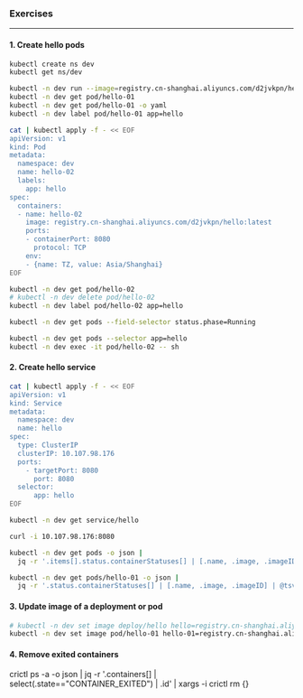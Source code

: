 ### Exercises
---

#### 1. Create hello pods
```bash
kubectl create ns dev
kubectl get ns/dev

kubectl -n dev run --image=registry.cn-shanghai.aliyuncs.com/d2jvkpn/hello:latest --port=8080 hello-01
kubectl -n dev get pod/hello-01
kubectl -n dev get pod/hello-01 -o yaml
kubectl -n dev label pod/hello-01 app=hello

cat | kubectl apply -f - << EOF
apiVersion: v1
kind: Pod
metadata:
  namespace: dev
  name: hello-02
  labels:
    app: hello
spec:
  containers:
  - name: hello-02
    image: registry.cn-shanghai.aliyuncs.com/d2jvkpn/hello:latest
    ports:
    - containerPort: 8080
      protocol: TCP
    env:
    - {name: TZ, value: Asia/Shanghai}
EOF

kubectl -n dev get pod/hello-02
# kubectl -n dev delete pod/hello-02
kubectl -n dev label pod/hello-02 app=hello

kubectl -n dev get pods --field-selector status.phase=Running

kubectl -n dev get pods --selector app=hello
kubectl -n dev exec -it pod/hello-02 -- sh
```

#### 2. Create hello service
```bash
cat | kubectl apply -f - << EOF
apiVersion: v1
kind: Service
metadata:
  namespace: dev
  name: hello
spec:
  type: ClusterIP
  clusterIP: 10.107.98.176
  ports:
    - targetPort: 8080
      port: 8080
  selector: 
      app: hello 
EOF

kubectl -n dev get service/hello

curl -i 10.107.98.176:8080
```

```bash
kubectl -n dev get pods -o json |
  jq -r '.items[].status.containerStatuses[] | [.name, .image, .imageID] | @tsv'

kubectl -n dev get pods/hello-01 -o json |
  jq -r '.status.containerStatuses[] | [.name, .image, .imageID] | @tsv'
```
#### 3. Update image of a deployment or pod
```bash
# kubectl -n dev set image deploy/hello hello=registry.cn-shanghai.aliyuncs.com/d2jvkpn/hello:latest@xxxx
kubectl -n dev set image pod/hello-01 hello-01=registry.cn-shanghai.aliyuncs.com/d2jvkpn/hello:latest@xxxx
```

#### 4. Remove exited containers
crictl ps -a -o json |
  jq -r '.containers[] | select(.state=="CONTAINER_EXITED") | .id' |
  xargs -i crictl rm {}
